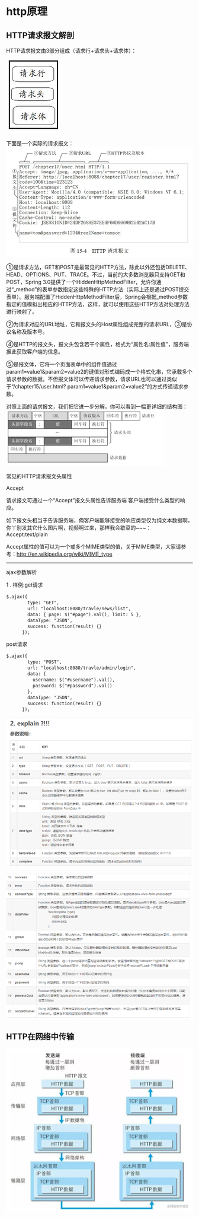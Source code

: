 # http原理

## HTTP请求报文解剖 
HTTP请求报文由3部分组成（请求行+请求头+请求体）：

![image](assets/clipboard04.png)


下面是一个实际的请求报文： 
![image](assets/0cc13b9697b.jpeg)

①是请求方法，GET和POST是最常见的HTTP方法，除此以外还包括DELETE、HEAD、OPTIONS、PUT、TRACE。不过，当前的大多数浏览器只支持GET和POST，Spring 3.0提供了一个HiddenHttpMethodFilter，允许你通过“_method”的表单参数指定这些特殊的HTTP方法（实际上还是通过POST提交表单）。服务端配置了HiddenHttpMethodFilter后，Spring会根据_method参数指定的值模拟出相应的HTTP方法，这样，就可以使用这些HTTP方法对处理方法进行映射了。 

②为请求对应的URL地址，它和报文头的Host属性组成完整的请求URL，③是协议名称及版本号。 

④是HTTP的报文头，报文头包含若干个属性，格式为“属性名:属性值”，服务端据此获取客户端的信息。 

⑤是报文体，它将一个页面表单中的组件值通过param1=value1&param2=value2的键值对形式编码成一个格式化串，它承载多个请求参数的数据。不但报文体可以传递请求参数，请求URL也可以通过类似于“/chapter15/user.html? param1=value1&param2=value2”的方式传递请求参数。 

对照上面的请求报文，我们把它进一步分解，你可以看到一幅更详细的结构图： 
![image](assets/c37bf1c54e5.jpeg.png)

常见的HTTP请求报文头属性 

Accept 

请求报文可通过一个“Accept”报文头属性告诉服务端 客户端接受什么类型的响应。 

如下报文头相当于告诉服务端，俺客户端能够接受的响应类型仅为纯文本数据啊，你丫别发其它什么图片啊，视频啊过来，那样我会歇菜的~~~： 
Accept:text/plain  

Accept属性的值可以为一个或多个MIME类型的值，关于MIME类型，大家请参考：http://en.wikipedia.org/wiki/MIME_type 



---

ajax参数解析

1 . 样例:get请求
```
$.ajax({
        type: "GET",
        url: "localhost:8080/travle/news/list",
        data: { page: $("#page").val(), limit: 5 },
        dataType: "JSON",
        success: function(result) {}
      });
```

post请求 
```
$.ajax({
        type: "POST",
        url: "localhost:8080/travle/admin/login",
        data: {
          username: $("#username").val(),
          password: $("#password").val()
        },
        dataType: "JSON",
        success: function(result) {}
      });

```

![image](assets/clipboard05.png)

![image](assets/clipboard06.png)


## HTTP在网络中传输

![](./assets/http2.png)